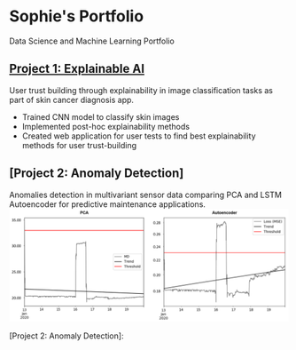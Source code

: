 # Sophie's Portfolio
Data Science and Machine Learning Portfolio

## [Project 1: Explainable AI]
User trust building through explainability in image classification tasks as part of skin cancer diagnosis app.
* Trained CNN model to classify skin images
* Implemented post-hoc explainability methods
* Created web application for user tests to find best explainability methods for user trust-building

## [Project 2: Anomaly Detection]
Anomalies detection in multivariant sensor data comparing PCA and LSTM Autoencoder for predictive maintenance applications.
![](https://github.com/sophiefuu/Sophie_Portfolio/blob/main/image/Test11.png)

[Project 1: Explainable AI]: https://github.com/sophiefuu/XAI
[Project 2: Anomaly Detection]: 

